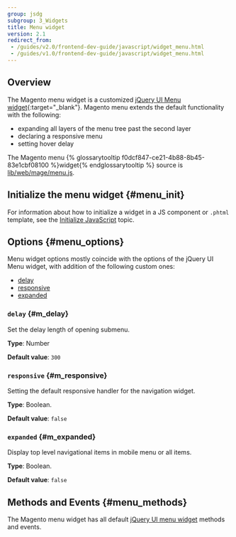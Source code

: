 ```yaml
---
group: jsdg
subgroup: 3_Widgets
title: Menu widget
version: 2.1
redirect_from:
 - /guides/v2.0/frontend-dev-guide/javascript/widget_menu.html
 - /guides/v1.0/frontend-dev-guide/javascript/widget_menu.html
---
```

## Overview

The Magento menu widget is a customized [jQuery UI Menu widget](http://api.jqueryui.com/menu/){:target="_blank"}. Magento menu extends the default functionality with the following:

-   expanding all layers of the menu tree past the second layer
-   declaring a responsive menu
-   setting hover delay

The Magento menu {% glossarytooltip f0dcf847-ce21-4b88-8b45-83e1cbf08100 %}widget{% endglossarytooltip %} source is [lib/web/mage/menu.js].

## Initialize the menu widget {#menu_init}

For information about how to initialize a widget in a JS component or `.phtml` template, see the [Initialize JavaScript] topic.

## Options {#menu_options}

Menu widget options mostly coincide with the options of the jQuery UI Menu widget, with addition of the following custom ones:
-   [delay](#m_delay)
-   [responsive](#m_responsive)
-   [expanded](#m_expanded)

### `delay` {#m_delay}
Set the delay length of opening submenu.

**Type**: Number

**Default value**: `300`

### `responsive` {#m_responsive}
Setting the default responsive handler for the navigation widget.

**Type**: Boolean.

**Default value**: `false`

### `expanded` {#m_expanded}
Display top level navigational items in mobile menu or all items.

**Type**: Boolean.

**Default value**: `false`

## Methods and Events {#menu_methods}

The Magento menu widget has all default [jQuery UI menu widget] methods and events.


[lib/web/mage/menu.js]: {{site.mage2000url}}lib/web/mage/menu.js
[Initialize JavaScript]: {{page.baseurl}}/javascript-dev-guide/javascript/js_init.html
[jQuery UI menu widget]: http://api.jqueryui.com/menu/